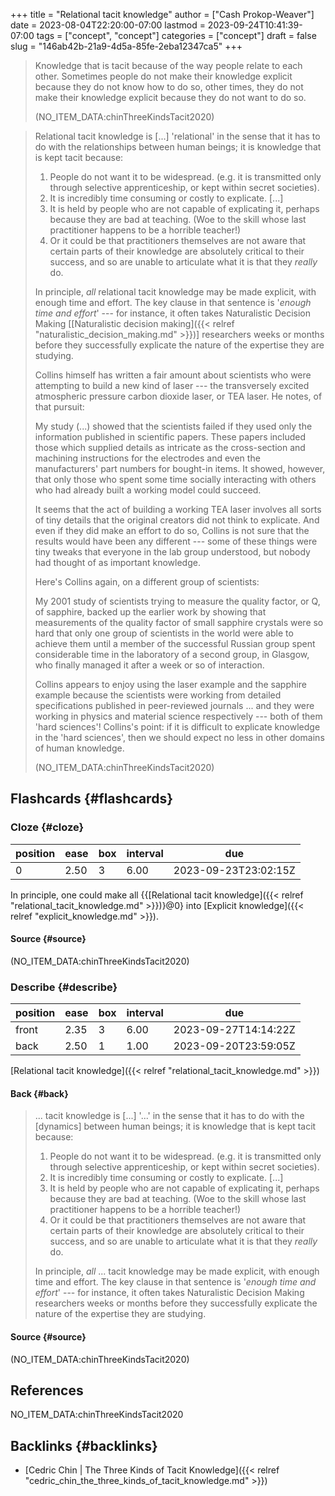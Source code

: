 +++
title = "Relational tacit knowledge"
author = ["Cash Prokop-Weaver"]
date = 2023-08-04T22:20:00-07:00
lastmod = 2023-09-24T10:41:39-07:00
tags = ["concept", "concept"]
categories = ["concept"]
draft = false
slug = "146ab42b-21a9-4d5a-85fe-2eba12347ca5"
+++

> Knowledge that is tacit because of the way people relate to each other. Sometimes people do not make their knowledge explicit because they do not know how to do so, other times, they do not make their knowledge explicit because they do not want to do so.
>
> (NO_ITEM_DATA:chinThreeKindsTacit2020)

<!--quoteend-->

> Relational tacit knowledge is [...] 'relational' in the sense that it has to do with the relationships between human beings; it is knowledge that is kept tacit because:
>
> 1.  People do not want it to be widespread. (e.g. it is transmitted only through selective apprenticeship, or kept within secret societies).
> 2.  It is incredibly time consuming or costly to explicate. [...]
> 3.  It is held by people who are not capable of explicating it, perhaps because they are bad at teaching. (Woe to the skill whose last practitioner happens to be a horrible teacher!)
> 4.  Or it could be that practitioners themselves are not aware that certain parts of their knowledge are absolutely critical to their success, and so are unable to articulate what it is that they _really_ do.
>
> In principle, _all_ relational tacit knowledge may be made explicit, with enough time and effort. The key clause in that sentence is '_enough time and effort_' --- for instance, it often takes Naturalistic Decision Making [[Naturalistic decision making]({{< relref "naturalistic_decision_making.md" >}})] researchers weeks or months before they successfully explicate the nature of the expertise they are studying.
>
> Collins himself has written a fair amount about scientists who were attempting to build a new kind of laser --- the transversely excited atmospheric pressure carbon dioxide laser, or TEA laser. He notes, of that pursuit:
>
> <div class="quote2">
>
> My study (...) showed that the scientists failed if they used only the information published in scientific papers. These papers included those which supplied details as intricate as the cross-section and machining instructions for the electrodes and even the manufacturers' part numbers for bought-in items. It showed, however, that only those who spent some time socially interacting with others who had already built a working model could succeed.
>
> </div>
>
> It seems that the act of building a working TEA laser involves all sorts of tiny details that the original creators did not think to explicate. And even if they did make an effort to do so, Collins is not sure that the results would have been any different --- some of these things were tiny tweaks that everyone in the lab group understood, but nobody had thought of as important knowledge.
>
> Here's Collins again, on a different group of scientists:
>
> <div class="quote2">
>
> My 2001 study of scientists trying to measure the quality factor, or Q, of sapphire, backed up the earlier work by showing that measurements of the quality factor of small sapphire crystals were so hard that only one group of scientists in the world were able to achieve them until a member of the successful Russian group spent considerable time in the laboratory of a second group, in Glasgow, who finally managed it after a week or so of interaction.
>
> </div>
>
> Collins appears to enjoy using the laser example and the sapphire example because the scientists were working from detailed specifications published in peer-reviewed journals ... and they were working in physics and material science respectively --- both of them 'hard sciences'! Collins's point: if it is difficult to explicate knowledge in the 'hard sciences', then we should expect no less in other domains of human knowledge.
>
> (NO_ITEM_DATA:chinThreeKindsTacit2020)


## Flashcards {#flashcards}


### Cloze {#cloze}

| position | ease | box | interval | due                  |
|----------|------|-----|----------|----------------------|
| 0        | 2.50 | 3   | 6.00     | 2023-09-23T23:02:15Z |

In principle, one could make all {{[Relational tacit knowledge]({{< relref "relational_tacit_knowledge.md" >}})}@0} into [Explicit knowledge]({{< relref "explicit_knowledge.md" >}}).


#### Source {#source}

(NO_ITEM_DATA:chinThreeKindsTacit2020)


### Describe {#describe}

| position | ease | box | interval | due                  |
|----------|------|-----|----------|----------------------|
| front    | 2.35 | 3   | 6.00     | 2023-09-27T14:14:22Z |
| back     | 2.50 | 1   | 1.00     | 2023-09-20T23:59:05Z |

[Relational tacit knowledge]({{< relref "relational_tacit_knowledge.md" >}})


#### Back {#back}

> ... tacit knowledge is [...] '...' in the sense that it has to do with the [dynamics] between human beings; it is knowledge that is kept tacit because:
>
> 1.  People do not want it to be widespread. (e.g. it is transmitted only through selective apprenticeship, or kept within secret societies).
> 2.  It is incredibly time consuming or costly to explicate. [...]
> 3.  It is held by people who are not capable of explicating it, perhaps because they are bad at teaching. (Woe to the skill whose last practitioner happens to be a horrible teacher!)
> 4.  Or it could be that practitioners themselves are not aware that certain parts of their knowledge are absolutely critical to their success, and so are unable to articulate what it is that they _really_ do.
>
> In principle, _all_ ... tacit knowledge may be made explicit, with enough time and effort. The key clause in that sentence is '_enough time and effort_' --- for instance, it often takes Naturalistic Decision Making researchers weeks or months before they successfully explicate the nature of the expertise they are studying.


#### Source {#source}

(NO_ITEM_DATA:chinThreeKindsTacit2020)

## References

<style>.csl-entry{text-indent: -1.5em; margin-left: 1.5em;}</style><div class="csl-bib-body">
  <div class="csl-entry">NO_ITEM_DATA:chinThreeKindsTacit2020</div>
</div>


## Backlinks {#backlinks}

-   [Cedric Chin | The Three Kinds of Tacit Knowledge]({{< relref "cedric_chin_the_three_kinds_of_tacit_knowledge.md" >}})
